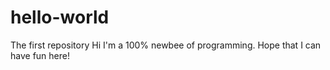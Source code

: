 # hello-world
The first repository
Hi I'm a 100% newbee of programming. Hope that I can have fun here!
